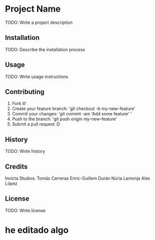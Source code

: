﻿# Project Name
TODO: Write a project description


## Installation
TODO: Describe the installation process


## Usage
TODO: Write usage instructions


## Contributing
1. Fork it!
2. Create your feature branch: 'git checkout -b my-new-feature'
3. Commit your changes: 'git commit -am 'Add some feature' '
4. Push to the branch: 'git push origin my-new-feature'
5. Submit a pull request :D


## History
TODO: Write history


## Credits
Invicta Studios:
Tomás Carreras
Enric-Guillem Durán
Núria Lamonja
Alex López


## License
TODO: Write license


# he editado algo